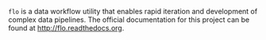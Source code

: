 `flo` is a data workflow utility that enables rapid iteration and
development of complex data pipelines. The official documentation for
this project can be found at http://flo.readthedocs.org.
